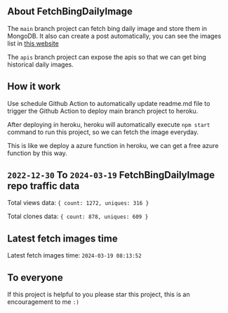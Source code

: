 ## About FetchBingDailyImage

The `main` branch project can fetch bing daily image and store them in MongoDB.
It also can create a post automatically, you can see the images list in [this website](https://oursalbum.netlify.app)

The `apis` branch project can expose the apis so that we can get bing historical daily images.

## How it work

Use schedule Github Action to automatically update readme.md file to trigger the Github Action to deploy main branch project to heroku.

After deploying in heroku, heroku will automatically execute `npm start` command to run this project, so we can fetch the image everyday.

This is like we deploy a azure function in heroku, we can get a free azure function by this way.

## `2022-12-30` To `2024-03-19` FetchBingDailyImage repo traffic data

Total views data: `{ count: 1272, uniques: 316 }`

Total clones data: `{ count: 878, uniques: 609 }`

## Latest fetch images time

Latest fetch images time: `2024-03-19 08:13:52`

## To everyone

If this project is helpful to you please star this project, this is an encouragement to me `:)`



